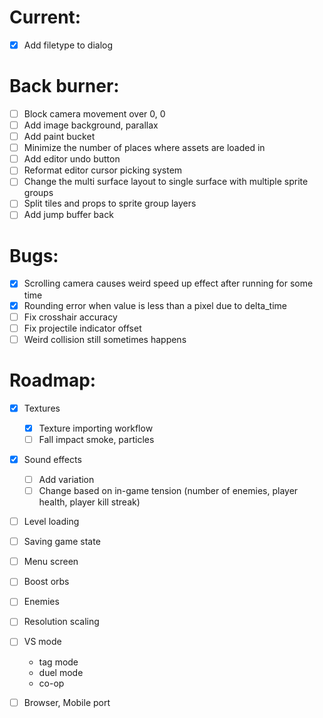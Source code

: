 # Current:

- [x] Add filetype to dialog

# Back burner:

- [ ] Block camera movement over 0, 0
- [ ] Add image background, parallax
- [ ] Add paint bucket
- [ ] Minimize the number of places where assets are loaded in
- [ ] Add editor undo button
- [ ] Reformat editor cursor picking system
- [ ] Change the multi surface layout to single surface with multiple sprite groups
- [ ] Split tiles and props to sprite group layers
- [ ] Add jump buffer back

# Bugs:

- [x] Scrolling camera causes weird speed up effect after running for some time
- [x] Rounding error when value is less than a pixel due to delta_time
- [ ] Fix crosshair accuracy
- [ ] Fix projectile indicator offset
- [ ] Weird collision still sometimes happens

# Roadmap:

- [x] Textures
  - [x] Texture importing workflow
  - [ ] Fall impact smoke, particles
- [x] Sound effects
  - [ ] Add variation
  - [ ] Change based on in-game tension (number of enemies, player health, player kill streak)
- [ ] Level loading
- [ ] Saving game state
- [ ] Menu screen

- [ ] Boost orbs
- [ ] Enemies

- [ ] Resolution scaling

- [ ] VS mode
  - tag mode
  - duel mode
  - co-op
- [ ] Browser, Mobile port
